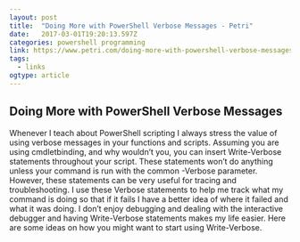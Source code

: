 ```yaml
---
layout: post 
title:  "Doing More with PowerShell Verbose Messages - Petri" 
date:   2017-03-01T19:20:13.597Z 
categories: powershell programming
link: https://www.petri.com/doing-more-with-powershell-verbose-messages 
tags:
  - links
ogtype: article 
---
```


## Doing More with PowerShell Verbose Messages


Whenever I teach about PowerShell scripting I always stress the value of using verbose messages in your functions and scripts. Assuming you are using cmdletbinding, and why wouldn’t you, you can insert Write-Verbose statements throughout your script. These statements won’t do anything unless your command is run with the common -Verbose parameter. However, these statements can be very useful for tracing and troubleshooting. I use these Verbose statements to help me track what my command is doing so that if it fails I have a better idea of where it failed and what it was doing. I don’t enjoy debugging and dealing with the interactive debugger and having Write-Verbose statements makes my life easier. Here are some ideas on how you might want to start using Write-Verbose.